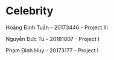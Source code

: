 ﻿# Celebrity
Hoàng Đình Tuấn - 20173446 - Project III

Nguyễn Đức Tú   - 20181807 - Project I

Phạm Đình Huy   - 20173177 - Project I